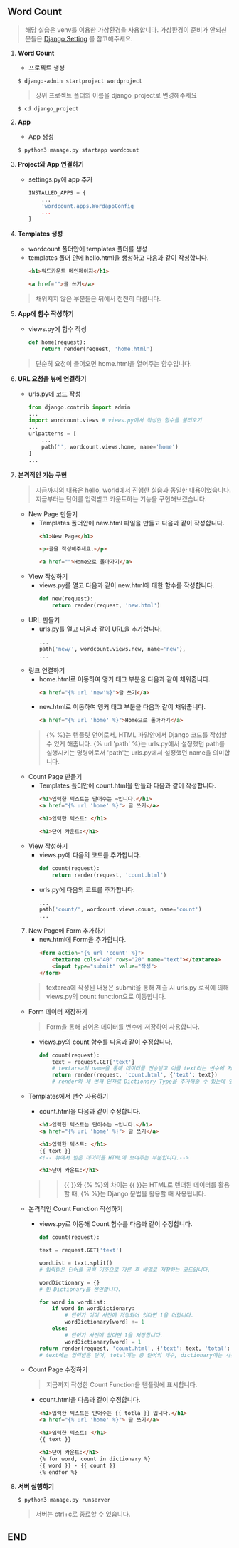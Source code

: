 ## Word Count

> 해당 실습은 venv를 이용한 가상환경을 사용합니다. 
가상환경이 준비가 안되신 분들은 [Django Setting](https://github.com/sangyeol-kim/python_study/tree/master/django/setting) 를 참고해주세요.

1. **Word Count**
    - 프로젝트 생성

    ```$ django-admin startproject wordproject```
    > 상위 프로젝트 폴더의 이름을 django_project로 변경해주세요

    ```$ cd django_project```

2. **App**

    - App 생성

    ```$ python3 manage.py startapp wordcount```

3. **Project와 App 연결하기**

    - settings.py에 app 추가
        ```python
        INSTALLED_APPS = {
            ...
            'wordcount.apps.WordappConfig
            ...
        }
        ```

4. **Templates 생성**

    - wordcount 폴더안에 templates 폴더를 생성
    - templates 폴더 안에 hello.html을 생성하고 다음과 같이 작성합니다.
        ```html
        <h1>워드카운트 메인페이지</h1>

        <a href="">글 쓰기</a> 
        ```
    > 채워지지 않은 부분들은 뒤에서 천천히 다룹니다.

5. **App에 함수 작성하기**

    - views.py에 함수 작성
        ```python
        def home(request):
            return render(request, 'home.html')
        ```
    > 단순히 요청이 들어오면 home.html을 열어주는 함수입니다.

6. **URL 요청을 뷰에 연결하기**

    - urls.py에 코드 작성
        ```python
        from django.contrib import admin
        ...
        import wordcount.views # views.py에서 작성한 함수를 불러오기
        ...
        urlpatterns = [
            ...
            path('', wordcount.views.home, name='home')
        ]
        ...
        ```

7. **본격적인 기능 구현**
    > 지금까지의 내용은 hello, world에서 진행한 실습과 동일한 내용이였습니다.
    > 지금부터는 단어를 입력받고 카운트하는 기능을 구현해보겠습니다.

    - New Page 만들기
        - Templates 폴더안에 new.html 파일을 만들고 다음과 같이 작성합니다.
            ```html
            <h1>New Page</h1>

            <p>글을 작성해주세요.</p> 

            <a href="">Home으로 돌아가기</a>
            ```
    - View 작성하기
        - views.py를 열고 다음과 같이 new.html에 대한 함수를 작성합니다.
            ```python
            def new(request):
                return render(request, 'new.html')
            ```
    - URL 만들기
        - urls.py를 열고 다음과 같이 URL을 추가합니다.
            ```python
            ...
            path('new/', wordcount.views.new, name='new'),
            ...
            ```
    - 링크 연결하기
        - home.html로 이동하여 앵커 태그 부분을 다음과 같이 채워줍니다.
            ```html
            <a href="{% url 'new'%}">글 쓰기</a>
            ```
        - new.html로 이동하여 앵커 태그 부분을 다음과 같이 채워줍니다.
            ```html
            <a href="{% url 'home' %}">Home으로 돌아가기</a>
            ```
        > {% %}는 템플릿 언어로서, HTML 파일안에서 Django 코드를 작성할 수 있게 해줍니다.
        > {% url 'path' %}는 urls.py에서 설정했던 path를 실행시키는 명령어로서 'path'는 urls.py에서 설정했던 name을 의미합니다.
    - Count Page 만들기
        - Templates 폴더안에 count.html을 만들과 다음과 같이 작성합니다.
            ```html
            <h1>입력한 텍스트는 단어수는 ~입니다.</h1>
            <a href="{% url 'home' %}"> 글 쓰기</a>

            <h1>입력한 텍스트: </h1>

            <h1>단어 카운트:</h1>
            ```
    - View 작성하기
        - views.py에 다음의 코드를 추가합니다.
            ```python
            def count(request):
                return render(request, 'count.html')
            ```
        - urls.py에 다음의 코드를 추가합니다.
            ```python
            ...
            path('count/', wordcount.views.count, name='count')
            ...
            ```
    7. New Page에 Form 추가하기
        - new.html에 Form을 추가합니다.
            ```html
            <form action="{% url 'count' %}">
                <textarea cols="40" rows="20" name="text"></textarea>
                <input type="submit" value="작성">
            </form>
            ```
        > textarea에 작성된 내용은 submit을 통해 제출 시 urls.py 로직에 의해 views.py의 count function으로 이동합니다.
    - Form 데이터 저장하기
        > Form을 통해 넘어온 데이터를 변수에 저장하여 사용합니다.
        - views.py의 count 함수를 다음과 같이 수정합니다.
            ```python
            def count(request):
                text = request.GET['text']
                # textarea의 name을 통해 데이터를 전송받고 이를 text라는 변수에 저장합니다.
                return render(request, 'count.html', {'text': text})
                # render의 세 번째 인자로 Dictionary Type을 추가해줄 수 있는데 앞에서 저장한 text 변수를 'text'라는 key로 count.html에 넘겨주겠다는 의미입니다.
            ```
    - Templates에서 변수 사용하기
        - count.html을 다음과 같이 수정합니다.
            ```html
            <h1>입력한 텍스트는 단어수는 ~입니다.</h1>
            <a href="{% url 'home' %}"> 글 쓰기</a>

            <h1>입력한 텍스트: </h1>
            {{ text }}
            <!-- 뷰에서 받은 데이터를 HTML에 보여주는 부분입니다.-->

            <h1>단어 카운트:</h1>
            ```
        >> {{ }}와 {% %}의 차이는 {{ }}는 HTML로 렌더된 데이터를 활용할 때, {% %}는 Django 문법을 활용할 때 사용됩니다.

    - 본격적인 Count Function 작성하기
        - views.py로 이동해 Count 함수를 다음과 같이 수정합니다.
            ```python
            def count(request):

            text = request.GET['text']

            wordList = text.split()
            # 입력받은 단어를 공백 기준으로 자른 후 배열로 저장하는 코드입니다.

            wordDictionary = {}
            # 빈 Dictionary를 선언합니다.

            for word in wordList:
                if word in wordDictionary:
                    # 단어가 이미 사전에 저장되어 있다면 1을 더합니다.
                    wordDictionary[word] += 1
                else:
                    # 단어가 사전에 없다면 1을 저장합니다.
                    wordDictionary[word] = 1
            return render(request, 'count.html', {'text': text, 'total': len(wordList), 'dictionary': wordDictionary.items()})
            # text에는 입력받은 단어, total에는 총 단어의 개수, dictionary에는 사전에 저장된 내용을 쌍(key와 value)으로 나타냅니다.
            ```

    - Count Page 수정하기
        > 지금까지 작성한 Count Function을 템플릿에 표시합니다.
        - count.html을 다음과 같이 수정합니다.
            ```html
            <h1>입력한 텍스트는 단어수는 {{ totla }} 입니다.</h1>
            <a href="{% url 'home' %}"> 글 쓰기</a>

            <h1>입력한 텍스트: </h1>
            {{ text }}

            <h1>단어 카운트:</h1>
            {% for word, count in dictionary %}
            {{ word }} - {{ count }}
            {% endfor %}
            ```

8. **서버 실행하기**

    ```
    $ python3 manage.py runserver
    ```
    > 서버는 ctrl+c로 종료할 수 있습니다.

## END